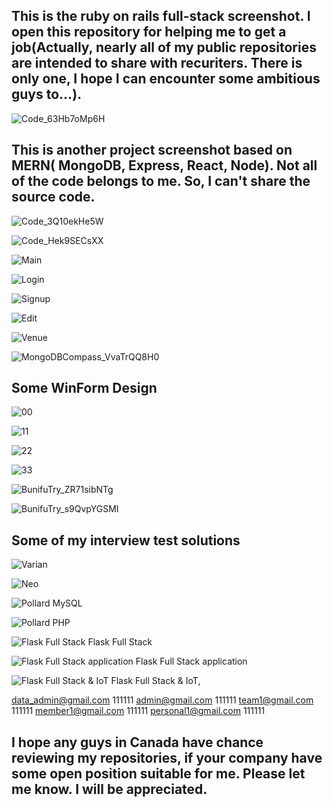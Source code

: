 ## This is the ruby on rails full-stack screenshot. I open this repository for helping me to get a job(Actually, nearly all of my public repositories are intended to share with recuriters. There is only one, I hope I can encounter some ambitious guys to...).

![Code_63Hb7oMp6H](https://user-images.githubusercontent.com/50488475/153267860-283111a8-5d05-4af2-a68d-11d407fe6f4e.png)


## This is another project screenshot based on MERN( MongoDB, Express, React, Node). Not all of the code belongs to me. So, I can't share the source code.

![Code_3Q10ekHe5W](https://user-images.githubusercontent.com/50488475/153281506-1ebbc456-66da-4cc5-8123-9b847d5808e2.png)

![Code_Hek9SECsXX](https://user-images.githubusercontent.com/50488475/155174039-4a655db2-8f26-49e3-9b6d-d8529b110b64.png)

![Main](https://user-images.githubusercontent.com/50488475/166999319-2629d167-e21d-44cd-8ab3-d3e4c75877f8.png)

![Login](https://user-images.githubusercontent.com/50488475/166999396-8cf47452-5f0f-4fba-ab97-3e9aac5214bf.png)

![Signup](https://user-images.githubusercontent.com/50488475/167000212-11df9c37-2172-45b8-aba3-c49706ca6343.png)

![Edit](https://user-images.githubusercontent.com/50488475/166999419-c92f3778-8ee8-461d-afae-0ef509aed632.png)

![Venue](https://user-images.githubusercontent.com/50488475/166999697-c5d05bbb-fdcf-48c3-a33c-3cde9c991a06.png)

![MongoDBCompass_VvaTrQQ8H0](https://user-images.githubusercontent.com/50488475/166999787-26e06812-2ef2-4186-a021-ebb5d8d64e09.png)

## Some WinForm Design
![00](https://user-images.githubusercontent.com/50488475/171102184-117d9421-0fb7-4915-9219-6e153e3b250e.png)

![11](https://user-images.githubusercontent.com/50488475/171102215-859c1b8f-0150-4c6f-94ce-20c9559e8499.png)

![22](https://user-images.githubusercontent.com/50488475/171102225-ca7e6dd1-8ff2-45ff-ab58-c959c4480fb4.png)

![33](https://user-images.githubusercontent.com/50488475/171102239-cec27c8f-b089-48a2-b34e-dcbf308cd937.png)

![BunifuTry_ZR71sibNTg](https://user-images.githubusercontent.com/50488475/171102271-6df16881-5b4f-457b-a3f4-a07c6c9af366.png)

![BunifuTry_s9QvpYGSMI](https://user-images.githubusercontent.com/50488475/171102295-f25fabd5-0b5e-46fd-8f7f-e9c605f38d85.png)

## Some of my interview test solutions

![Varian](https://user-images.githubusercontent.com/50488475/168159608-e88bac6f-2cf8-43c2-bd24-ac29c8ac5180.png)

![Neo](https://user-images.githubusercontent.com/50488475/168159636-0f6343ea-db9c-45a2-8000-efe0857e8066.png)

![Pollard MySQL](https://user-images.githubusercontent.com/50488475/170530727-ee1f8ef4-1643-4dc7-9f2e-7a7d3e4d9532.png)

![Pollard PHP](https://user-images.githubusercontent.com/50488475/170528957-32bfa621-2438-4e0c-96e6-8fddf08b8345.png)

![Flask Full Stack](https://user-images.githubusercontent.com/50488475/197081293-9f1a128f-d89b-40ef-95c3-94bbc4fa567e.png)
Flask Full Stack

![Flask Full Stack application](https://user-images.githubusercontent.com/50488475/197462297-0a2a9347-181d-43f8-b044-6c64e8274275.png)
Flask Full Stack application

![Flask Full Stack & IoT](https://user-images.githubusercontent.com/50488475/197702072-3c31a579-f914-4557-aa47-cb18e445f46f.png)
Flask Full Stack & IoT, 

data_admin@gmail.com 111111
admin@gmail.com 111111
team1@gmail.com 111111
member1@gmail.com 111111
personal1@gmail.com 111111

## I hope any guys in Canada have chance reviewing my repositories, if your company have some open position suitable for me. Please let me know. I will be appreciated.</font>
